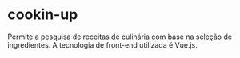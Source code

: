 # cookin-up
Permite a pesquisa de receitas de culinária com base na seleção de ingredientes. A tecnologia de front-end utilizada é Vue.js.
